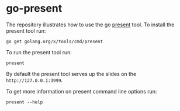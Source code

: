 # go-present

The repository illustrates how to use the go [present](https://godoc.org/golang.org/x/tools/present) tool. To install the present tool run:

```
go get golang.org/x/tools/cmd/present
```

To run the present tool run:

```
present
```

By default the present tool serves up the slides on the ```http://127.0.0.1:3999```.

To get more information on present command line options run:

```
present --help
```